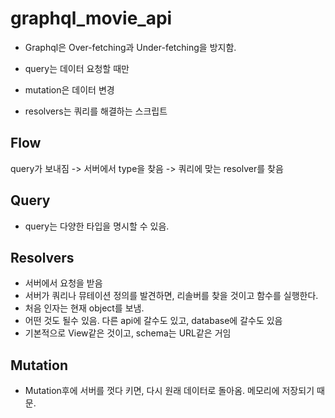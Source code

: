 # graphql_movie_api

- Graphql은 Over-fetching과 Under-fetching을 방지함.

- query는 데이터 요청할 때만
- mutation은 데이터 변경
- resolvers는 쿼리를 해결하는 스크립트

## Flow

query가 보내짐 -> 서버에서 type을 찾음 -> 쿼리에 맞는 resolver를 찾음

## Query

- query는 다양한 타입을 명시할 수 있음.

## Resolvers

- 서버에서 요청을 받음
- 서버가 쿼리나 뮤테이션 정의를 발견하면, 리솔버를 찾을 것이고 함수를 실행한다.
- 처음 인자는 현재 object를 보냄.
- 어떤 것도 될수 있음. 다른 api에 갈수도 있고, database에 갈수도 있음
- 기본적으로 View같은 것이고, schema는 URL같은 거임

## Mutation

- Mutation후에 서버를 껏다 키면, 다시 원래 데이터로 돌아옴. 메모리에 저장되기 때문.
